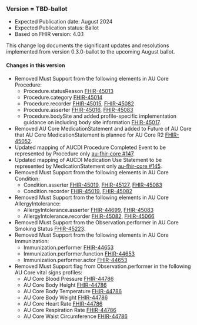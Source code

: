 ###  Version = TBD-ballot
- Expected Publication date: August 2024
- Expected Publication status: Ballot
- Based on FHIR version: 4.0.1

This change log documents the significant updates and resolutions implemented from version 0.3.0-ballot to the upcoming August ballot.

#### Changes in this version

- Removed Must Support from the following elements in AU Core Procedure:
  - Procedure.statusReason [FHIR-45013](https://jira.hl7.org/browse/FHIR-45013)
  - Procedure.category [FHIR-45014](https://jira.hl7.org/browse/FHIR-45014)
  - Procedure.recorder [FHIR-45015](https://jira.hl7.org/browse/FHIR-45015), [FHIR-45082](https://jira.hl7.org/browse/FHIR-45082)
  - Procedure.asserter [FHIR-45016](https://jira.hl7.org/browse/FHIR-45016), [FHIR-45083](https://jira.hl7.org/browse/FHIR-45083)
  - Procedure.bodySite and added profile-specific implementation guidance on including body site information [FHIR-45017](https://jira.hl7.org/browse/FHIR-45017).
- Removed AU Core MedicationStatement and added to Future of AU Core that AU Core MedicationStatement is planned for AU Core R2 [FHIR-45052](https://jira.hl7.org/browse/FHIR-45052).
- Updated mapping of AUCDI Procedure Completed Event to be represented by Procedure only [au-fhir-core #147](https://github.com/hl7au/au-fhir-core/issues/147).
- Updated mapping of AUCDI Medication Use Statement to be represented by MedicationStatement only [au-fhir-core #145](https://github.com/hl7au/au-fhir-core/issues/145).
- Removed Must Support from the following elements in AU Core Condition:
  - Condition.asserter [FHIR-45019](https://jira.hl7.org/browse/FHIR-45019), [FHIR-45127](https://jira.hl7.org/browse/FHIR-45127), [FHIR-45083](https://jira.hl7.org/browse/FHIR-45083)
  - Condition.recorder [FHIR-45019](https://jira.hl7.org/browse/FHIR-45019), [FHIR-45082](https://jira.hl7.org/browse/FHIR-45082)
- Removed Must Support from the following elements in AU Core AllergyIntolerance:
  - AllergyIntolerance.asserter [FHIR-44699](https://jira.hl7.org/browse/FHIR-44699), [FHIR-45083](https://jira.hl7.org/browse/FHIR-45083)
  - AllergyIntolerance.recorder [FHIR-45082](https://jira.hl7.org/browse/FHIR-45082), [FHIR-45066](https://jira.hl7.org/browse/FHIR-45066)
- Removed Must Support from the Observation.performer in AU Core Smoking Status [FHIR-45223](https://jira.hl7.org/browse/FHIR-45223).
- Removed Must Support from the following elements in AU Core Immunization:
  - Immunization.performer [FHIR-44653](https://jira.hl7.org/browse/FHIR-44653)
  - Immunization.performer.function [FHIR-44653](https://jira.hl7.org/browse/FHIR-44653)
  - Immunization.performer.actor [FHIR-44653](https://jira.hl7.org/browse/FHIR-44653)
- Removed Must Support flag from Observation.performer in the following AU Core vital signs profiles:
  - AU Core Blood Pressure [FHIR-44786](https://jira.hl7.org/browse/FHIR-44786)
  - AU Core Body Height [FHIR-44786](https://jira.hl7.org/browse/FHIR-44786)
  - AU Core Body Temperature [FHIR-44786](https://jira.hl7.org/browse/FHIR-44786)  
  - AU Core Body Weight [FHIR-44786](https://jira.hl7.org/browse/FHIR-44786)
  - AU Core Heart Rate [FHIR-44786](https://jira.hl7.org/browse/FHIR-44786)
  - AU Core Respiration Rate [FHIR-44786](https://jira.hl7.org/browse/FHIR-44786)
  - AU Core Waist Circumference [FHIR-44786](https://jira.hl7.org/browse/FHIR-44786)